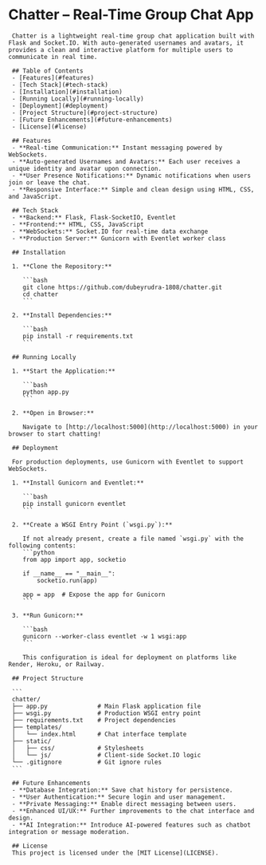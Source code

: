 # Chatter – Real-Time Group Chat App
     
     Chatter is a lightweight real-time group chat application built with Flask and Socket.IO. With auto-generated usernames and avatars, it provides a clean and interactive platform for multiple users to communicate in real time.
     
     ## Table of Contents
     - [Features](#features)
     - [Tech Stack](#tech-stack)
     - [Installation](#installation)
     - [Running Locally](#running-locally)
     - [Deployment](#deployment)
     - [Project Structure](#project-structure)
     - [Future Enhancements](#future-enhancements)
     - [License](#license)
     
     ## Features
     - **Real-time Communication:** Instant messaging powered by WebSockets.
     - **Auto-generated Usernames and Avatars:** Each user receives a unique identity and avatar upon connection.
     - **User Presence Notifications:** Dynamic notifications when users join or leave the chat.
     - **Responsive Interface:** Simple and clean design using HTML, CSS, and JavaScript.
     
     ## Tech Stack
     - **Backend:** Flask, Flask-SocketIO, Eventlet
     - **Frontend:** HTML, CSS, JavaScript
     - **WebSockets:** Socket.IO for real-time data exchange
     - **Production Server:** Gunicorn with Eventlet worker class
     
     ## Installation
     
     1. **Clone the Repository:**
     
        ```bash
        git clone https://github.com/dubeyrudra-1808/chatter.git
        cd chatter
        ```
     
     2. **Install Dependencies:**
     
        ```bash
        pip install -r requirements.txt
        ```
     
     ## Running Locally
     
     1. **Start the Application:**
     
        ```bash
        python app.py
        ```
     
     2. **Open in Browser:**
     
        Navigate to [http://localhost:5000](http://localhost:5000) in your browser to start chatting!
     
     ## Deployment
     
     For production deployments, use Gunicorn with Eventlet to support WebSockets.
     
     1. **Install Gunicorn and Eventlet:**
     
        ```bash
        pip install gunicorn eventlet
        ```
     
     2. **Create a WSGI Entry Point (`wsgi.py`):**
     
        If not already present, create a file named `wsgi.py` with the following contents:
        ```python
        from app import app, socketio
     
        if __name__ == "__main__":
            socketio.run(app)
     
        app = app  # Expose the app for Gunicorn
        ```
     
     3. **Run Gunicorn:**
     
        ```bash
        gunicorn --worker-class eventlet -w 1 wsgi:app
        ```
     
        This configuration is ideal for deployment on platforms like Render, Heroku, or Railway.
     
     ## Project Structure
     
     ```
     chatter/
     ├── app.py              # Main Flask application file
     ├── wsgi.py             # Production WSGI entry point
     ├── requirements.txt    # Project dependencies
     ├── templates/
     │   └── index.html      # Chat interface template
     ├── static/
     │   ├── css/            # Stylesheets
     │   └── js/             # Client-side Socket.IO logic
     └── .gitignore          # Git ignore rules
     ```
     
     ## Future Enhancements
     - **Database Integration:** Save chat history for persistence.
     - **User Authentication:** Secure login and user management.
     - **Private Messaging:** Enable direct messaging between users.
     - **Enhanced UI/UX:** Further improvements to the chat interface and design.
     - **AI Integration:** Introduce AI-powered features such as chatbot integration or message moderation.
     
     ## License
     This project is licensed under the [MIT License](LICENSE).
